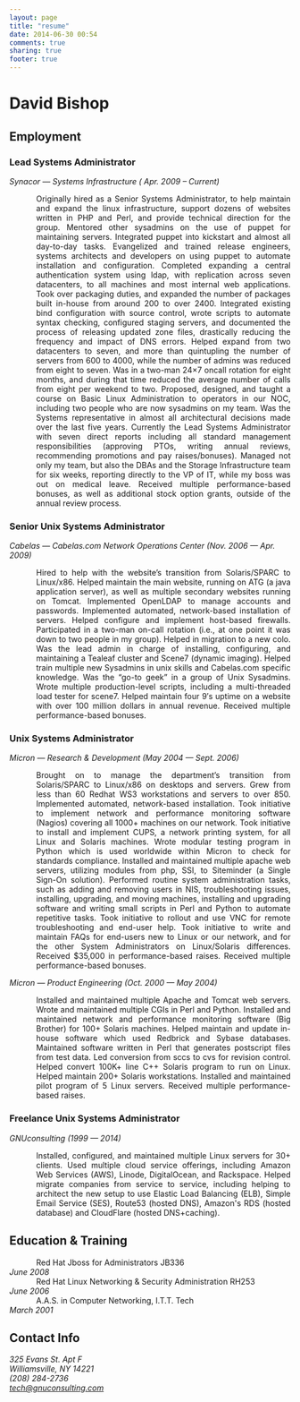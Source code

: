 ```yaml
---
layout: page
title: "resume"
date: 2014-06-30 00:54
comments: true
sharing: true
footer: true
---
```


<h1>David Bishop</h1>
<h2>Employment</h2>
<h3>Lead Systems Administrator</h3>
<p><span style="font-style: italic;"><em>Synacor &mdash; Systems Infrastructure ( Apr. 2009 &#8211; Current)</em></span></p>
<div style="margin-left: 0.5in; margin-bottom: 0in; text-align: justify;">
Originally hired as a Senior Systems Administrator, to help maintain and expand the linux infrastructure, support dozens of websites written in PHP and Perl, and provide technical direction for the group. Mentored other sysadmins on the use of puppet for maintaining servers. Integrated puppet into kickstart and almost all day-to-day tasks. Evangelized and trained release engineers, systems architects and developers on using puppet to automate installation and configuration. Completed expanding a central authentication system using ldap, with replication across seven datacenters, to all machines and most internal web applications. Took over packaging duties, and expanded the number of packages built in-house from around 200 to over 2400. Integrated existing bind configuration with source control, wrote scripts to automate syntax checking, configured staging servers, and documented the process of releasing updated zone files, drastically reducing the frequency and impact of DNS errors. Helped expand from two datacenters to seven, and more than quintupling the number of servers from 600 to 4000, while the number of admins was reduced from eight to seven. Was in a two-man 24&#215;7 oncall rotation for eight months, and during that time reduced the average number of calls from eight per weekend to two. Proposed, designed, and taught a course on Basic Linux Administration to operators in our NOC, including two people who are now sysadmins on my team. Was the Systems representative in almost all architectural decisions made over the last five years. Currently the Lead Systems Administrator with seven direct reports including all standard management responsibilities (approving PTOs, writing annual reviews, recommending promotions and pay raises/bonuses). Managed not only my team, but also the DBAs and the Storage Infrastructure team for six weeks, reporting directly to the VP of IT, while my boss was out on medical leave. Received multiple performance-based bonuses, as well as additional stock option grants, outside of the annual review process.
</div>
<p></p>
<h3>Senior Unix Systems Administrator</h3>
<p><span style="font-style: italic;"><em>Cabelas &mdash; Cabelas.com Network Operations Center (Nov.  2006 &mdash; Apr. 2009)</em></span></p>
<div style="margin-left: 0.5in; margin-bottom: 0in; text-align: justify;">
Hired to help with the website&#8217;s transition from Solaris/SPARC to Linux/x86.  Helped maintain the main website, running on ATG (a java application server), as well as multiple secondary websites running on Tomcat. Implemented OpenLDAP to manage accounts and passwords.  Implemented  automated, network-based installation of servers.  Helped configure and implement  host-based firewalls.  Participated in a two-man on-call rotation (i.e., at one point it was down to two people in my group).  Helped in migration to a new colo.  Was the lead admin in charge of installing, configuring, and maintaining a Tealeaf cluster and Scene7 (dynamic imaging).  Helped train multiple new Sysadmins in unix skills and Cabelas.com specific knowledge.  Was the &#8220;go-to geek&#8221; in a group of Unix Sysadmins. Wrote multiple production-level scripts, including a multi-threaded load tester for scene7.  Helped maintain four 9&#8242;s uptime on a website with over 100 million dollars in annual revenue.  Received multiple performance-based bonuses.
</div>
<p></p>
<h3>Unix Systems Administrator</h3>
<p><span style="font-style: italic;"><em>Micron &mdash; Research &amp; Development (May  2004 &mdash; Sept. 2006)</em></span></p>
<div style="margin-left: 0.5in; margin-bottom: 0in; text-align: justify;">
Brought on to manage the department&#8217;s transition from Solaris/SPARC to Linux/x86 on desktops and servers.  Grew from less than 60 Redhat WS3 workstations and servers to over 850.  Implemented automated, network-based installation.  Took initiative to implement network and performance monitoring software (Nagios) covering all 1000+ machines on our network.  Took initiative to install and implement CUPS, a network printing system, for all Linux and Solaris machines.  Wrote modular testing program in Python which is used worldwide within Micron to check for standards compliance.  Installed and maintained multiple apache web servers, utilizing modules from php, SSI, to Siteminder (a Single Sign-On solution).  Performed routine system administration tasks, such as adding and removing users in NIS, troubleshooting issues, installing, upgrading, and moving machines, installing and upgrading software and writing small scripts in Perl and Python to automate repetitive tasks.  Took initiative to rollout and use VNC for remote troubleshooting and end-user help.  Took initiative to write and maintain FAQs for end-users new to Linux or our network, and for the other System Administrators on Linux/Solaris differences.  Received $35,000 in performance-based raises.  Received multiple performance-based bonuses.
</div>
<p>
<span style="font-style: italic;"><em>Micron &mdash; Product Engineering (Oct.  2000 &mdash; May 2004)</em></span></p>
<div style="margin-left: 0.5in; margin-bottom: 0in; text-align: justify">
Installed and maintained multiple Apache and Tomcat web servers.  Wrote and maintained multiple CGIs in Perl and Python.  Installed and maintained network and performance monitoring software (Big Brother) for 100+ Solaris machines.  Helped maintain and update in-house software which used Redbrick and Sybase databases. Maintained software written in Perl that generates postscript files from test data.  Led conversion from sccs to cvs for revision control.  Helped convert 100K+ line C++ Solaris program to run on Linux.  Helped maintain 200+ Solaris workstations.  Installed and maintained pilot program of 5 Linux servers.  Received multiple performance-based raises.
</div>
<p></p>
<h3>Freelance Unix Systems Administrator</h3>
<p><span style="font-style: italic;"><em>GNUconsulting (1999 &mdash; 2014)</em></span></p>
<div style="margin-left: 0.5in; margin-bottom: 0in; text-align: justify">
Installed, configured, and maintained multiple Linux servers for 30+ clients. Used multiple cloud service offerings, including Amazon Web Services (AWS), Linode, DigitalOcean, and Rackspace. Helped migrate companies from service to service, including helping to architect the new setup to use Elastic Load Balancing (ELB), Simple Email Service (SES), Route53 (hosted DNS), Amazon's RDS (hosted database) and CloudFlare (hosted DNS+caching).
</div>
<p></p>
<h2>Education &amp; Training</h2>
<p><span style="margin-left: 0.5in; "> Red Hat Jboss for Administrators JB336 </span><br /> <span style="font-style: italic;text-align:right;">June 2008</span> <br />
<span style="margin-left: 0.5in; "> Red Hat Linux Networking &amp; Security Administration RH253 </span> <br /> <span style="font-style:  italic;text-align:right;">June 2006</span> <br />
<span style="margin-left: 0.5in; "> A.A.S. in Computer Networking, I.T.T. Tech</span><br /> <span style="font-style: italic;text-align:right;"> March 2001</span> </p>
<div>
<h2>Contact Info</h2>
<p><em>325 Evans St. Apt F</em>
<br />
<em>Williamsville, NY 14221</em>
<br />
<em>(208) 284-2736</em>
<br />
<em><a href="mailto:tech@gnuconsulting.com">tech@gnuconsulting.com</a></em>
</p>
</div>
